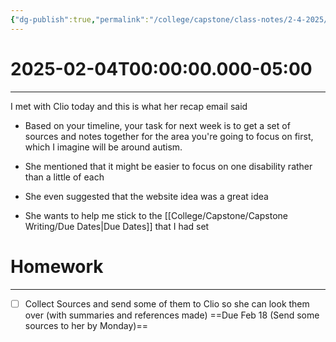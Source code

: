 ```yaml
---
{"dg-publish":true,"permalink":"/college/capstone/class-notes/2-4-2025/","tags":["one-on-one-meeting","class-notes"]}
---
```


# 2025-02-04T00:00:00.000-05:00
---
I met with Clio today and this is what her recap email said 
- Based on your timeline, your task for next week is to get a set of sources and notes together for the area you're going to focus on first, which I imagine will be around autism.

-  She mentioned that it might be easier to focus on one disability rather than a little of each
- She even suggested that the website idea was a great idea
- She wants to help me stick to the [[College/Capstone/Capstone Writing/Due Dates\|Due Dates]] that I had set 


# Homework
---
- [ ] Collect Sources and send some of them to Clio so she can look them over (with summaries and references made) ==Due Feb 18 (Send some sources to her by Monday)==